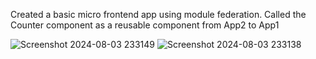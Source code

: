 Created a basic micro frontend app using module federation. Called the Counter component as a reusable component from App2 to App1

![Screenshot 2024-08-03 233149](https://github.com/user-attachments/assets/520fea94-2115-4879-9d04-4345ddd57220)
![Screenshot 2024-08-03 233138](https://github.com/user-attachments/assets/d11b217d-ba52-4803-98e3-406668d48cce)


